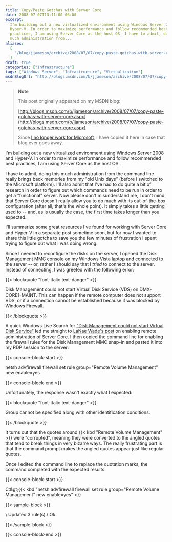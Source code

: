 ```yaml
---
title: Copy/Paste Gotchas with Server Core
date: 2008-07-07T13:11:00-06:00
excerpt:
  I'm building out a new virtualized environment using Windows Server 2008 and
  Hyper-V. In order to maximize performance and follow recommended best
  practices, I am using Server Core as the host OS. I have to admit, doing this
  much administration from...
aliases:
  [
    "/blog/jjameson/archive/2008/07/07/copy-paste-gotchas-with-server-core.aspx",
  ]
draft: true
categories: ["Infrastructure"]
tags: ["Windows Server", "Infrastructure", "Virtualization"]
msdnBlogUrl: "http://blogs.msdn.com/b/jjameson/archive/2008/07/07/copy-paste-gotchas-with-server-core.aspx"
---
```


> **Note**
>
> This post originally appeared on my MSDN blog:
>
> [http://blogs.msdn.com/b/jjameson/archive/2008/07/07/copy-paste-gotchas-with-server-core.aspx](http://blogs.msdn.com/b/jjameson/archive/2008/07/07/copy-paste-gotchas-with-server-core.aspx)
>
> Since
> [I no longer work for Microsoft](/blog/jjameson/2011/09/02/last-day-with-microsoft),
> I have copied it here in case that blog ever goes away.

I'm building out a new virtualized environment using Windows Server 2008 and
Hyper-V. In order to maximize performance and follow recommended best practices,
I am using Server Core as the host OS.

I have to admit, doing this much administration from the command line really
brings back memories from my "old Unix days" (before I switched to the Microsoft
platform). I'll also admit that I've had to do quite a bit of research in order
to figure out which commands need to be run in order to get a "functional"
server. Now please don't misunderstand me, I don't mind that Server Core doesn't
really allow you to do much with its out-of-the-box configuration (after all,
that's the whole point). It simply takes a little getting used to -- and, as is
usually the case, the first time takes longer than you expected.

I'll summarize some great resources I've found for working with Server Core and
Hyper-V in a separate post sometime soon, but for now I wanted to share this
little gotcha to save you the few minutes of frustration I spent trying to
figure out what I was doing wrong.

Since I needed to reconfigure the disks on the server, I opened the Disk
Management MMC console on my Windows Vista laptop and connected to the server --
or, rather I should say that I *tried* to connect to the server. Instead of
connecting, I was greeted with the following error:

{{< blockquote "font-italic text-danger" >}}

Disk Management could not start Virtual Disk Service (VDS) on DMX-CORE1-MAINT.
This can happen if the remote computer does not support VDS, or if a connection
cannot be established because it was blocked by Windows Firewall.

{{< /blockquote >}}

A quick Windows Live Search for
["Disk Management could not start Virtual Disk Service"](http://search.live.com/results.aspx?q=%22Disk+Management+could+not+start+Virtual+Disk+Service%22&form=QBRE)
led me straight to
[LaNae Wade's post](http://blogs.technet.com/askds/archive/2008/06/05/how-to-enable-remote-administration-of-server-core-via-mmc-using-netsh.aspx)
on enabling remote administration of Server Core. I then copied the command line
for enabling the firewall rules for the Disk Management MMC snap-in and pasted
it into my RDP session to the server:

{{< console-block-start >}}

netsh advfirewall firewall set rule group="Remote Volume Management" new
enable=yes

{{< console-block-end >}}

Unfortunately, the response wasn't exactly what I expected:

{{< blockquote "font-italic text-danger" >}}

Group cannot be specified along with other identification conditions.

{{< /blockquote >}}

It turns out that the quotes around {{< kbd "Remote Volume Management" >}} were
"corrupted", meaning they were converted to the angled quotes that tend to break
things in very bizarre ways. The really frustrating part is that the command
prompt makes the angled quotes appear just like regular quotes.

Once I edited the command line to replace the quotation marks, the command
completed with the expected results:

{{< console-block-start >}}

C:\&gt;{{< kbd
"netsh advfirewall firewall set rule group=\"Remote Volume Management\" new enable=yes" >}}

{{< sample-block >}}

\ Updated 3 rule(s).\ Ok.

{{< /sample-block >}}

{{< console-block-end >}}
